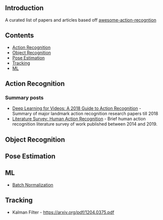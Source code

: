 ## Introduction
  A curated list of papers and articles based off [awesome-action-recogntion](https://github.com/jinwchoi/awesome-action-recognition)
## Contents
 - [Action Recognition](#action-recognition)
 - [Object Recognition](#object-recognition)
 - [Pose Estimation](#pose-estimation)
 - [Tracking](#tracking)
 - [ML](#machine-learning)

## Action Recognition

### Summary posts
* [Deep Learning for Videos: A 2018 Guide to Action Recognition](http://blog.qure.ai/notes/deep-learning-for-videos-action-recognition-review) - Summary of major landmark action recognition research papers till 2018
* [Literature Survey: Human Action Recognition](https://towardsdatascience.com/literature-survey-human-action-recognition-cc7c3818a99a) - Brief human action recognition literature survey of work published between 2014 and 2019.

## Object Recognition

## Pose Estimation

## ML
* [Batch Normalization](https://kyleluther.github.io/2020/02/18/batchnorm-exploding-gradients.html#:~:text=Deep%20learning%20practitioners%20know%20that,harder%20to%20train%20deep%20networks)

## Tracking
* Kalman Filter - https://arxiv.org/pdf/1204.0375.pdf
